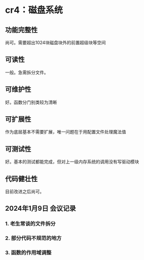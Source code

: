 # cr4：磁盘系统

## 功能完整性

尚可。需要超出1024块磁盘块外的前置超级块等空间

## 可读性

一般。急需拆分文件。

## 可维护性

好。函数分门别类较为清晰

## 可扩展性

作为底层基本不需要扩展，唯一问题在于用配置文件处理魔法值

## 可测试性

好。基本的测试都能完成，但对上一级内存系统的调用没有写驱动模块

## 代码健壮性

目前改进之后尚可。

## 2024年1月9日 会议记录

### 1. 老生常谈的文件拆分

### 2. 部分代码不规范的地方

### 3. 函数的作用域调整
